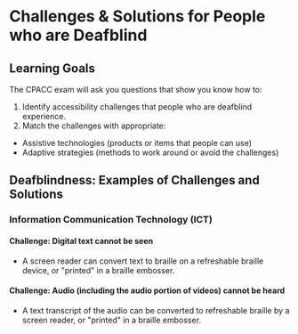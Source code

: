 # Challenges & Solutions for People who are Deafblind

## Learning Goals

The CPACC exam will ask you questions that show you know how to:

1. Identify accessibility challenges that people who are deafblind experience.
2. Match the challenges with appropriate:
  - Assistive technologies (products or items that people can use)
  - Adaptive strategies (methods to work around or avoid the challenges)

## Deafblindness: Examples of Challenges and Solutions

### Information Communication Technology (ICT)

#### Challenge: Digital text cannot be seen

- A screen reader can convert text to braille on a refreshable braille device, or "printed" in a braille embosser.

#### Challenge: Audio (including the audio portion of videos) cannot be heard

- A text transcript of the audio can be converted to refreshable braille by a screen reader, or "printed" in a braille embosser.

